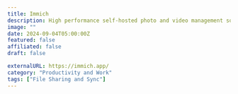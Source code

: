 ```yaml
---
title: Immich
description: High performance self-hosted photo and video management solution.
image: ""
date: 2024-09-04T05:00:00Z
featured: false
affiliated: false
draft: false

externalURL: https://immich.app/
category: "Productivity and Work"
tags: ["File Sharing and Sync"]
---
```

